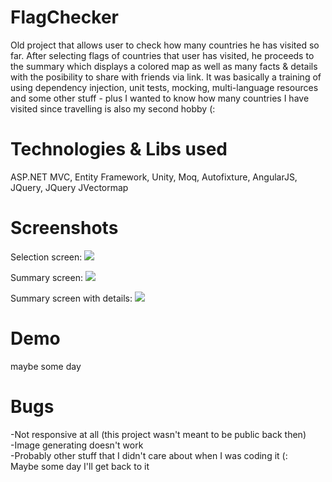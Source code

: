 # FlagChecker
Old project that allows user to check how many countries he has visited so far. After selecting flags of countries that user has visited,
he proceeds to the summary which displays a colored map as well as many facts & details with the posibility to share with friends via link.
It was basically a training of using dependency injection, unit tests, mocking, multi-language resources and some other stuff - plus
I wanted to know how many countries I have visited since travelling is also my second hobby (:

# Technologies & Libs used
ASP.NET MVC, Entity Framework, Unity, Moq, Autofixture, AngularJS, JQuery, JQuery JVectormap

# Screenshots
Selection screen:
<img src=https://i.imgur.com/Hfh5ZF1.png>

Summary screen:
<img src=https://i.imgur.com/hLkFJYu.png>

Summary screen with details:
<img src=https://i.imgur.com/WppWKoE.png>


# Demo
maybe some day

# Bugs
-Not responsive at all (this project wasn't meant to be public back then) <br/>
-Image generating doesn't work<br/>
-Probably other stuff that I didn't care about when I was coding it (:<br/>
Maybe some day I'll get back to it
